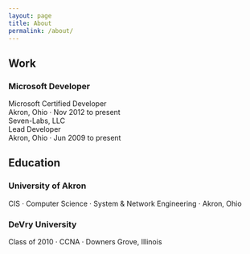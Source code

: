 ```yaml
---
layout: page
title: About
permalink: /about/
---
```

<h2>Work</h2>
<h3>Microsoft Developer</h3>
Microsoft Certified Developer<br />
Akron, Ohio · Nov 2012 to present<br />
Seven-Labs, LLC<br />
Lead Developer<br />
Akron, Ohio · Jun 2009 to present<br />

<h2>Education</h2>
<h3>University of Akron</h3>
CIS · Computer Science · System & Network Engineering · Akron, Ohio<br />
 
<h3>DeVry University</h3>
Class of 2010 · CCNA · Downers Grove, Illinois